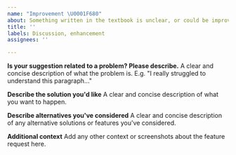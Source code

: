 ```yaml
---
name: "Improvement \U0001F680"
about: Something written in the textbook is unclear, or could be improved
title: ''
labels: Discussion, enhancement
assignees: ''

---
```


**Is your suggestion related to a problem? Please describe.**
A clear and concise description of what the problem is. E.g. "I really struggled to understand this paragraph..."

**Describe the solution you'd like**
A clear and concise description of what you want to happen.

**Describe alternatives you've considered**
A clear and concise description of any alternative solutions or features you've considered.

**Additional context**
Add any other context or screenshots about the feature request here.
